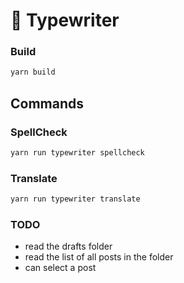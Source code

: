 # 📝 Typewriter

### Build

```bash
yarn build
```

## Commands

### SpellCheck

```bash
yarn run typewriter spellcheck
```

### Translate

```bash
yarn run typewriter translate
```

### TODO

- read the drafts folder
- read the list of all posts in the folder
- can select a post

